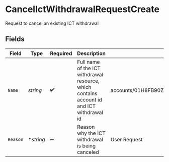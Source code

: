 # CancelIctWithdrawalRequestCreate

Request to cancel an existing ICT withdrawal


## Fields

| Field                                                                                     | Type                                                                                      | Required                                                                                  | Description                                                                               | Example                                                                                   |
| ----------------------------------------------------------------------------------------- | ----------------------------------------------------------------------------------------- | ----------------------------------------------------------------------------------------- | ----------------------------------------------------------------------------------------- | ----------------------------------------------------------------------------------------- |
| `Name`                                                                                    | *string*                                                                                  | :heavy_check_mark:                                                                        | Full name of the ICT withdrawal resource, which contains account id and ICT withdrawal id | accounts/01H8FB90ZRRFWXB4XC2JPJ1D4Y/ictWithdrawals/20240321000472                         |
| `Reason`                                                                                  | **string*                                                                                 | :heavy_minus_sign:                                                                        | Reason why the ICT withdrawal is being canceled                                           | User Request                                                                              |